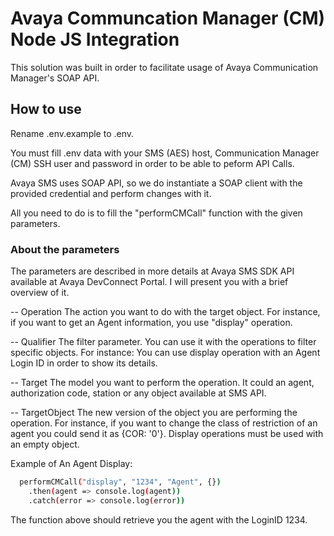 # Avaya Communcation Manager (CM) Node JS Integration

This solution was built in order to facilitate usage of Avaya Communication Manager's SOAP API.

## How to use

Rename .env.example to .env.

You must fill .env data with your SMS (AES) host, Communication Manager (CM) SSH user and password in order to be able to peform API Calls.

Avaya SMS uses SOAP API, so we do instantiate a SOAP client with the provided credential and perform changes with it.

All you need to do is to fill the "performCMCall" function with the given parameters.

### About the parameters

The parameters are described in more details at Avaya SMS SDK API available at Avaya DevConnect Portal. I will present you with a brief overview of it.

-- Operation
The action you want to do with the target object. For instance, if you want to get an Agent information, you use "display" operation.

-- Qualifier
The filter parameter. You can use it with the operations to filter specific objects. For instance: You can use display operation with an Agent Login ID in order to show its details.

-- Target
The model you want to perform the operation. It could an agent, authorization code, station or any object available at SMS API.

-- TargetObject
The new version of the object you are performing the operation. For instance, if you want to change the class of restriction of an agent you could send it as {COR: '0'}. Display operations must be used with an empty object.


Example of An Agent Display:

```bash
  performCMCall("display", "1234", "Agent", {})
    .then(agent => console.log(agent))
    .catch(error => console.log(error))
```

The function above should retrieve you the agent with the LoginID 1234.


